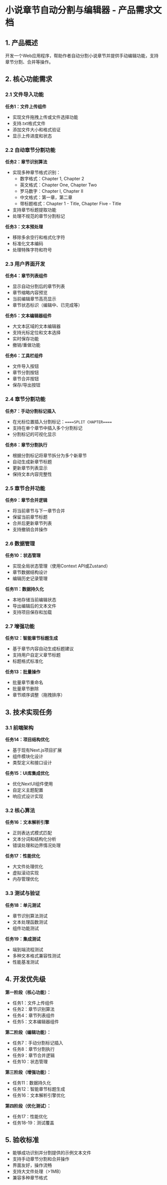 # 小说章节自动分割与编辑器 - 产品需求文档

## 1. 产品概述
开发一个Web应用程序，帮助作者自动分割小说章节并提供手动编辑功能，支持章节分割、合并等操作。

## 2. 核心功能需求

### 2.1 文件导入功能
**任务1：文件上传组件**
- 实现文件拖拽上传或文件选择功能
- 支持.txt格式文件
- 添加文件大小和格式验证
- 显示上传进度和状态

### 2.2 自动章节分割功能
**任务2：章节识别算法**
- 实现多种章节格式识别：
  - 数字格式：Chapter 1, Chapter 2
  - 英文格式：Chapter One, Chapter Two  
  - 罗马数字：Chapter I, Chapter II
  - 中文格式：第一章，第二章
  - 带标题格式：Chapter 1 - Title, Chapter Five - Title
- 支持章节标题提取功能
- 处理不规范的章节分割标记

**任务3：文本预处理**
- 移除多余空行和格式化字符
- 标准化文本编码
- 处理特殊字符和符号

### 2.3 用户界面开发
**任务4：章节列表组件**
- 显示自动分割后的章节列表
- 章节缩略内容预览
- 当前编辑章节高亮显示
- 章节状态标识（编辑中、已完成等）

**任务5：文本编辑器组件**
- 大文本区域的文本编辑器
- 支持光标定位和文本选择
- 实时保存功能
- 撤销/重做功能

**任务6：工具栏组件**
- 文件导入按钮
- 章节分割按钮
- 章节合并按钮
- 保存/导出按钮

### 2.4 章节分割功能
**任务7：手动分割标记插入**
- 在光标位置插入分割标记：`====SPLIT CHAPTER====`
- 支持在单个章节中插入多个分割标记
- 分割标记的可视化显示

**任务8：章节分割执行**
- 根据分割标记将章节拆分为多个新章节
- 自动生成新章节标题
- 更新章节列表显示
- 保持文本内容完整性

### 2.5 章节合并功能
**任务9：章节合并逻辑**
- 将当前章节与下一章节合并
- 保留当前章节标题
- 合并后更新章节列表
- 支持撤销合并操作

### 2.6 数据管理
**任务10：状态管理**
- 实现全局状态管理（使用Context API或Zustand）
- 章节数据结构设计
- 编辑历史记录管理

**任务11：数据持久化**
- 本地存储当前编辑状态
- 导出编辑后的文本文件
- 支持项目保存和加载

### 2.7 增强功能
**任务12：智能章节标题生成**
- 基于章节内容自动生成标题建议
- 支持用户自定义章节标题
- 标题格式标准化

**任务13：批量操作**
- 批量章节重命名
- 批量章节删除
- 章节顺序调整（拖拽排序）

## 3. 技术实现任务

### 3.1 前端架构
**任务14：项目结构优化**
- 基于现有Next.js项目扩展
- 组件模块化设计
- 类型定义和接口设计

**任务15：UI库集成优化**
- 优化NextUI组件使用
- 自定义主题配置
- 响应式设计实现

### 3.2 核心算法
**任务16：文本解析引擎**
- 正则表达式模式匹配
- 文本分词和结构化分析
- 错误处理和边界情况处理

**任务17：性能优化**
- 大文件处理优化
- 虚拟滚动实现
- 内存管理优化

### 3.3 测试与验证
**任务18：单元测试**
- 章节识别算法测试
- 文本处理函数测试
- 组件功能测试

**任务19：集成测试**
- 端到端流程测试
- 多种文本格式兼容性测试
- 性能基准测试

## 4. 开发优先级

**第一阶段（核心功能）：**
- 任务1：文件上传组件
- 任务2：章节识别算法
- 任务4：章节列表组件
- 任务5：文本编辑器组件

**第二阶段（编辑功能）：**
- 任务7：手动分割标记插入
- 任务8：章节分割执行
- 任务9：章节合并逻辑
- 任务10：状态管理

**第三阶段（增强功能）：**
- 任务11：数据持久化
- 任务12：智能章节标题生成
- 任务16：文本解析引擎优化

**第四阶段（优化测试）：**
- 任务17：性能优化
- 任务18-19：测试覆盖

## 5. 验收标准
- 能够成功识别并分割提供的示例文本文件
- 支持手动章节分割和合并操作
- 界面友好，操作流畅
- 支持大文件处理（>1MB）
- 兼容多种章节格式